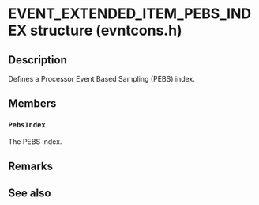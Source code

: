 # EVENT_EXTENDED_ITEM_PEBS_INDEX structure (evntcons.h)

## Description

Defines a Processor Event Based Sampling (PEBS) index.

## Members

### `PebsIndex`

The PEBS index.

## Remarks

## See also